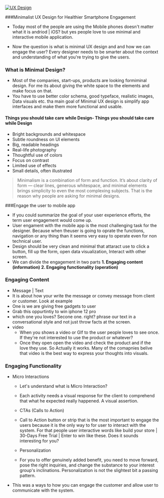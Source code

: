 [![UX Design](https://storage.googleapis.com/grow-with-goog-publish-prod-media/images/uxdesign.scale-100.png "UX Design")](https://storage.googleapis.com/grow-with-goog-publish-prod-media/images/uxdesign.scale-100.png "UX Design")

###Minimalist UX Design for Healthier Smartphone Engagement

- Today most of the people are using the Mobile phones doesn't matter what it is andriod | iOS? but yes people love to use minimal and interactive mobile application. 

- Now the question is what is minimal UX design and and how we can engage the user? Every designer needs to be smarter about the context and understanding of what you're trying to give the users. 

### **What is Minimal Design?**
- Most of the companies, start-ups, products are looking formiminal design. For me its about giving the white space to the elements and make focus on that. 
- You have to use better color schema, good typeface, realistic images, Data visuals etc. tha main goal of Minimal UX design is simplify app interfaces and make them more functional and usable.
#### **Things you should take care while Design**- **Things you should take care while Design**
- Bright backgrounds and whitespace
- Subtle roundness on UI elements
- Big, readable headings
- Real-life photography
- Thoughtful use of colors
-  Focus on contrast
- Limited use of effects
- Small details, often illustrated
> Minimalism is a combination of form and function. It’s about  clarity of form — clear lines, generous whitespace, and minimal elements brings simplicity to even the most complexing subjects. That is the reason why people are asking for minimal designs.

###Engage the user to mobile app
- If you could summarize the goal of your user experience efforts, the term user engagement would come up.
- User engament with the mobile app is the most challenging task for the designer. Because when theuser is going to oprate the functions, navigation or any thing than it seems very easy to operate even for non technical user. 
- Design should be very clean and minimal that attaract use to click a button, fill up the form, open data visualization, Interact with other screen. 
- We can divide the engagement in two parts
**1. Engaging content (information)**
**2. Engaging functionality (operation)**
### **Engaging Content**
- Message  | Text
 - It is about how your write the message or convey message from client or customer. Look at example
 - One is we are giving free gadgets to user
  - Grab this oppurtintiy to win iphone 12 pro
- which one you loves? Secone one. right? phrase our text in a conversational style and not just throw facts at the screen.
- video
  - When you shows a video or GIf to the user people loves to see once. If they're not interested to use the product or whatever? 
  - Once they open open the video and check the product and if the love they use. So Actually it works. Many of the comapnies belive that video is the best way to express your thoughts into visuals. 

### **Engaging Functionality**
- Micro Interactions
  - Let's understand what is Micro Interaction?
   - Each activity needs a visual response for the client to comprehend that what he expected really happened. A visual assertion.
   
  - CTAs (Calls to Action)
   - Call to Action button or strip that is the most important to engage the users because it is the only way to for user to interact with the system. For that people user interactive words like build your store | 30-Days Free Trial | Enter to win like these. Does it sounds interesting for you?
  - Personalization
   - For you to offer genuinely added benefit, you need to move forward, pose the right inquiries, and change the substance to your interest group's inclinations. Personalization is not the slightest bit a passing pattern.
   
- This was a ways to how you can engage the customer and allow user to communicate with the system. 



